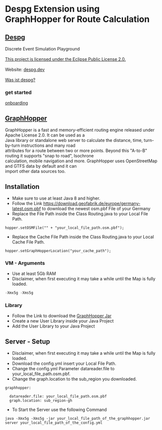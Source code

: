 # Despg Extension using GraphHopper for Route Calculation

## [Despg](https://gitlab.com/lobequadrat/despg)
Discrete Event Simulation Playground<br>
<br>
[This project is licensed under the Eclipse Public License 2.0.](https://gitlab.com/lobequadrat/despg/-/blob/main/LICENSE)<br>
<br>
Website: [despg.dev](https://despg.dev)<br>
<br>
[Was ist despg?](https://despg.dev/was-ist-despg/)

### get started
[onboarding](https://despg.dev/erste-schritte/)

## [GraphHopper](https://github.com/graphhopper/graphhopper)
GraphHopper is a fast and memory-efficient routing engine released under Apache License 2.0. It can be used as a <br>
Java library or standalone web server to calculate the distance, time, turn-by-turn instructions and many road <br> 
attributes for a route between two or more points. Beyond this "A-to-B" routing it supports "snap to road", Isochrone <br>
calculation, mobile navigation and more. GraphHopper uses OpenStreetMap and GTFS data by default and it can <br>
import other data sources too.

## Installation
- Make sure to use at least Java 8 and higher.
- Follow the Link https://download.geofabrik.de/europe/germany-latest.osm.pbf to download the newest osm.pbf File of your Germany<br>
- Replace the File Path inside the Class Routing.java to your Local File Path.
````
hopper.setOSMFile("" + "your_local_file_path.osm.pbf");
````
- Replace the Cache File Path inside the Class Routing.java to your Local Cache File Path.
```
hopper.setGraphHopperLocation("your_cache_path");
```
 
### VM - Arguments
- Use at least 5Gb RAM
- Disclaimer, when first executing it may take a while until the Map is fully loaded.
```java
-Xmx5g -Xms5g
```

### Library
- Follow the Link to download the [GraphHopper Jar](https://github.com/graphhopper/graphhopper/releases/download/6.0/graphhopper-web-6.0.jar) 
- Create a new User Library inside your Java Project
- Add the User Library to your Java Project


## Server - Setup
- Disclaimer, when first executing it may take a while until the Map is fully loaded.
- Download the config.yml insert your Local File Path.
- Change the config.yml Parameter datareader.file to your_local_file_path.osm.pbf.
- Change the graph.location to the sub_region you downloaded.
```
graphhopper:
 
  datareader.file: your_local_file_path.osm.pbf
  graph.location: sub_region-gh
```
- To Start the Server use the following Command
```
java -Xmx5g -Xms5g -jar your_local_file_path_of_the_graphhopper.jar server your_local_file_path_of_the_config.yml
```
